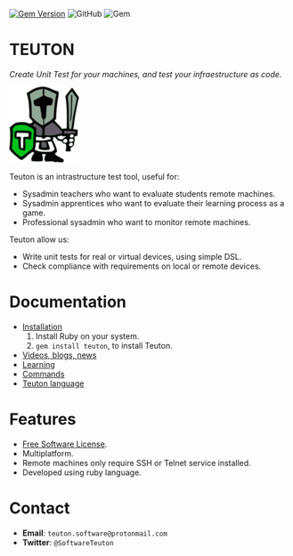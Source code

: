 
[![Gem Version](https://badge.fury.io/rb/teuton.svg)](https://badge.fury.io/rb/teuton)
![GitHub](https://img.shields.io/github/license/dvarrui/teuton)
![Gem](https://img.shields.io/gem/dv/teuton/2.2.0)

# TEUTON

_Create Unit Test for your machines, and
test your infraestructure as code._

![logo](./docs/images/logo.png)

Teuton is an intrastructure test tool, useful for:
* Sysadmin teachers who want to evaluate students remote machines.
* Sysadmin apprentices who want to evaluate their learning process as a game.
* Professional sysadmin who want to monitor remote machines.

Teuton allow us:
* Write unit tests for real or virtual devices, using simple DSL.
* Check compliance with requirements on local or remote devices.

# Documentation

* [Installation](https://github.com/teuton-software/teuton/tree/master/docs/install/README.md)
    1. Install Ruby on your system.
    1. `gem install teuton`, to install Teuton.
* [Videos, blogs, news](docs/videos.md)
* [Learning](docs/learn/README.md)
* [Commands](docs/commands/README.md)
* [Teuton language](docs/dsl/README.md)

# Features

* [Free Software License](LICENSE).
* Multiplatform.
* Remote machines only require SSH or Telnet service installed.
* Developed using ruby language.

# Contact

* **Email**: `teuton.software@protonmail.com`
* **Twitter**: `@SoftwareTeuton`
